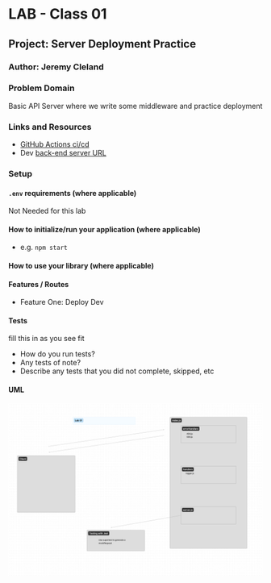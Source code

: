 # LAB - Class 01

## Project: Server Deployment Practice

### Author: Jeremy Cleland

### Problem Domain

Basic API Server where we write some middleware and practice deployment

### Links and Resources

- [GitHub Actions ci/cd](https://github.com/Jeremy-Cleland/server-deployment-practice/actions)
- Dev [back-end server URL](https://jcleland-lab01.onrender.com)

### Setup

#### `.env` requirements (where applicable)

Not Needed for this lab

#### How to initialize/run your application (where applicable)

- e.g. `npm start`

#### How to use your library (where applicable)

#### Features / Routes

- Feature One: Deploy Dev

#### Tests

fill this in as you see fit

- How do you run tests?
- Any tests of note?
- Describe any tests that you did not complete, skipped, etc

#### UML

![Lab-01 UML](./assets/lab-1.png)

